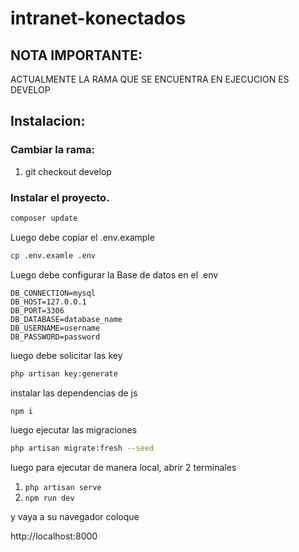 # intranet-konectados


## NOTA IMPORTANTE: 
ACTUALMENTE LA RAMA QUE SE ENCUENTRA EN EJECUCION ES DEVELOP



## Instalacion: 

### Cambiar la rama: 

1. git checkout develop

### Instalar el proyecto. 

```bash
composer update
```
Luego debe copiar el .env.example

```bash
cp .env.examle .env
```

Luego debe configurar la Base de datos en el .env

```
DB_CONNECTION=mysql
DB_HOST=127.0.0.1
DB_PORT=3306
DB_DATABASE=database_name
DB_USERNAME=username
DB_PASSWORD=password
```

luego debe solicitar las key

```bash 
php artisan key:generate
```

instalar las dependencias de js

```bash 
npm i
```

luego ejecutar las migraciones

```bash 
php artisan migrate:fresh --seed
```

luego para ejecutar de manera local, abrir 2 terminales

1. `php artisan serve`
2. `npm run dev` 

y vaya a su navegador coloque 

http://localhost:8000


